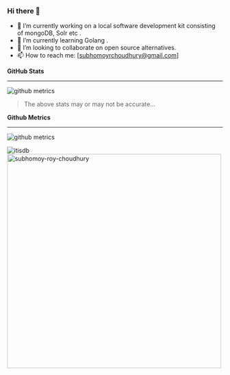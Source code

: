 ### Hi there 👋

- 🔭 I’m currently working on a local software development kit consisting of mongoDB, Solr etc . 
- 🌱 I’m currently learning Golang .
- 👯 I’m looking to collaborate on open source alternatives.
- 📫 How to reach me: [subhomoyrchoudhury@gmail.com]

**GitHub Stats**
** **
![github metrics](https://github-readme-stats.vercel.app/api?username=subhomoy-roy-choudhury&&theme=merko&&show_icons=true)
>The above stats may or may not be accurate...

**Github Metrics**
** **
![github metrics](https://metrics.lecoq.io/subhomoy-roy-choudhury)

<img align="center" src="https://github-readme-streak-stats.herokuapp.com/?user=subhomoy-roy-choudhury&count_private=true&theme=radical" alt="itisdb" />
<img align="center" width=500 src="https://github-readme-stats.vercel.app/api/top-langs/?username=subhomoy-roy-choudhury&count_private=true&theme=radical" alt="subhomoy-roy-choudhury" />
